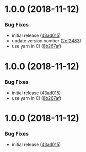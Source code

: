 # 1.0.0 (2018-11-12)


### Bug Fixes

* initial release ([43ad015](https://github.com/typed-ember/renovate-config/commit/43ad015))
* update version number ([2cf2483](https://github.com/typed-ember/renovate-config/commit/2cf2483))
* use yarn in CI ([8b267af](https://github.com/typed-ember/renovate-config/commit/8b267af))

# 1.0.0 (2018-11-12)


### Bug Fixes

* initial release ([43ad015](https://github.com/typed-ember/renovate-config/commit/43ad015))
* use yarn in CI ([8b267af](https://github.com/typed-ember/renovate-config/commit/8b267af))

# 1.0.0 (2018-11-12)


### Bug Fixes

* initial release ([43ad015](https://github.com/typed-ember/renovate-config/commit/43ad015))
